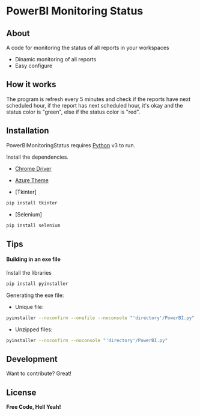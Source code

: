 # PowerBI Monitoring Status

## About

A code for monitoring the status of all reports in your workspaces
- Dinamic monitoring of all reports
- Easy configure

## How it works

The program is refresh every 5 minutes and check if the reports have next scheduled hour, if the report has next scheduled hour, it's okay and the status color is "green", else if the status color is "red".


## Installation

PowerBIMonitoringStatus requires [Python](https://www.python.org/) v3 to run.

Install the dependencies.

 - [Chrome Driver](https://chromedriver.chromium.org/downloads)
 - [Azure Theme](https://github.com/rdbende/Azure-ttk-theme)

- [Tkinter]
```sh
pip install tkinter
```
- [Selenium]
```sh
pip install selenium
```

## Tips

#### Building in an exe file

Install the libraries

```sh
pip install pyinstaller
```

Generating the exe file:

- Unique file:
```sh
pyinstaller --noconfirm --onefile --noconsole "'directory'/PowerBI.py"
```

- Unzipped files:
```sh
pyinstaller --noconfirm --noconsole "'directory'/PowerBI.py"
```
## Development

Want to contribute? Great!

## License

**Free Code, Hell Yeah!**

